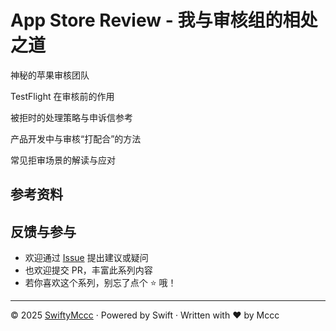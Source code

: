 # App Store Review - 我与审核组的相处之道



神秘的苹果审核团队

TestFlight 在审核前的作用

被拒时的处理策略与申诉信参考

产品开发中与审核“打配合”的方法

常见拒审场景的解读与应对

## 参考资料



## 反馈与参与

- 欢迎通过 [Issue](https://github.com/iAmMccc/SwiftyMccc/issues) 提出建议或疑问  
- 也欢迎提交 PR，丰富此系列内容  
- 若你喜欢这个系列，别忘了点个 ⭐️ 哦！

---

© 2025 [SwiftyMccc](https://github.com/iAMMccc/SwiftyMccc) · Powered by Swift · Written with ❤️ by Mccc

